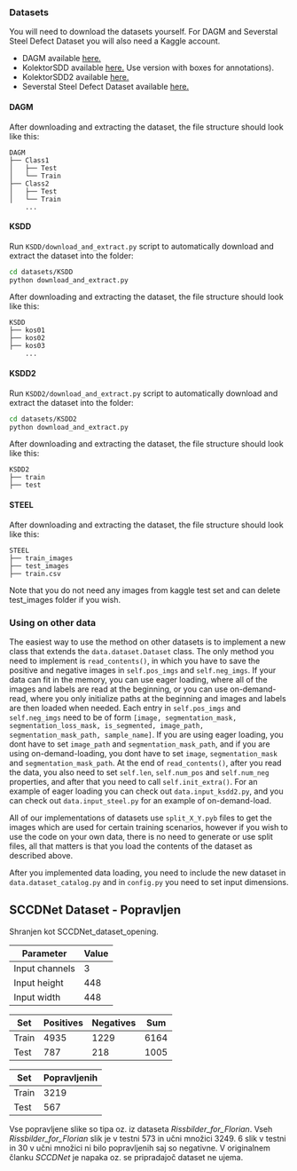 ### Datasets
You will need to download the datasets yourself. For DAGM and Severstal Steel Defect Dataset you will also need a Kaggle account.
* DAGM available [here.](https://www.kaggle.com/mhskjelvareid/dagm-2007-competition-dataset-optical-inspection)
* KolektorSDD available [here.](https://www.vicos.si/Downloads/KolektorSDD) Use version with boxes for annotations).
* KolektorSDD2 available [here.](https://www.vicos.si/Downloads/KolektorSDD2)
* Severstal Steel Defect Dataset available [here.](https://www.kaggle.com/c/severstal-steel-defect-detection/data)

#### DAGM
After downloading and extracting the dataset, the file structure should look like this:
    
    DAGM    
    ├── Class1
    │   ├── Test
    │   └── Train
    ├── Class2
    │   ├── Test
    │   └── Train
        ...
        
#### KSDD
Run `KSDD/download_and_extract.py` script to automatically download and extract the dataset into the folder:

```bash
cd datasets/KSDD
python download_and_extract.py
```

After downloading and extracting the dataset, the file structure should look like this:

    KSDD
    ├── kos01
    ├── kos02
    ├── kos03
        ...


#### KSDD2
Run `KSDD2/download_and_extract.py` script to automatically download and extract the dataset into the folder:

```bash
cd datasets/KSDD2
python download_and_extract.py
```

After downloading and extracting the dataset, the file structure should look like this:

    KSDD2
    ├── train
    ├── test


#### STEEL
After downloading and extracting the dataset, the file structure should look like this:

    STEEL
    ├── train_images
    ├── test_images
    ├── train.csv

Note that you do not need any images from kaggle test set and can delete test_images folder if you wish.    

### Using on other data

The easiest way to use the method on other datasets is to implement a new class that extends the `data.dataset.Dataset` class.
The only method you need to implement is `read_contents()`, in which you have to save the positive and negative images in 
`self.pos_imgs` and `self.neg_imgs`.
If your data can fit in the memory, you can use eager loading, where all of the images and labels are read at the beginning, 
or you can use on-demand-read, where you only initialize paths at the beginning and images and labels are then loaded when needed.
Each entry in `self.pos_imgs` and `self.neg_imgs` need to be of form `[image, segmentation_mask, segmentation_loss_mask, is_segmented, image_path, segmentation_mask_path, sample_name]`.
If you are using eager loading, you dont have to set `image_path` and `segmentation_mask_path`, and if you are using on-demand-loading, you
dont have to set `image`, `segmentation_mask` and `segmentation_mask_path`.
At the end of `read_contents()`, after you read the data, you also need to set `self.len`, `self.num_pos` and `self.num_neg` properties, 
and after that you need to call `self.init_extra()`.
For an example of eager loading you can check out `data.input_ksdd2.py`, and you can check out `data.input_steel.py` for an example of 
on-demand-load.

All of our implementations of datasets use `split_X_Y.pyb` files to get the images which are used for certain training scenarios, however if you wish to
use the code on your own data, there is no need to generate or use split files, all that matters is that you load the contents of the dataset as described above.

After you implemented data loading, you need to include the new dataset in `data.dataset_catalog.py` and
in `config.py` you need to set input dimensions.


## SCCDNet Dataset - Popravljen

Shranjen kot SCCDNet_dataset_opening.

| Parameter         | Value       |
| -----------       | ----------- |
| Input channels    | 3           |
| Input height      | 448         |
| Input width       | 448         |

| Set         | Positives   | Negatives   | Sum         |
| ----------- | ----------- | ----------- | ----------- |
| Train       | 4935        | 1229        | 6164        |
| Test        | 787         | 218         | 1005        |

| Set         | Popravljenih|
| ----------- | ----------- |
| Train       | 3219        |
| Test        | 567         |

Vse popravljene slike so tipa oz. iz dataseta *Rissbilder_for_Florian*. Vseh *Rissbilder_for_Florian* slik je v testni 573 in učni množici 3249. 6 slik v testni in 30 v učni množici ni bilo popravljenih saj so negativne. V originalnem članku *SCCDNet* je napaka oz. se pripradajoč dataset ne ujema.